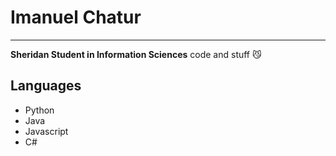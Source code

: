 # Imanuel Chatur
---
**Sheridan Student in Information Sciences**
code and stuff 😼

Languages
---
- Python
- Java
- Javascript
- C#
